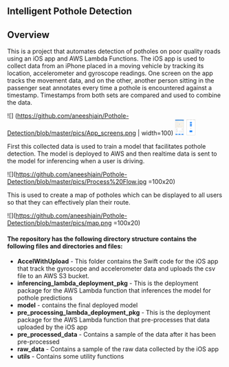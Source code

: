 
## Intelligent Pothole Detection
## Overview

This is a project that automates detection of potholes on poor quality roads using an iOS app and AWS Lambda Functions. The iOS app is used to collect data from an iPhone placed in a moving vehicle by tracking its location, accelerometer and gyroscope readings. One screen on the app tracks the movement data, and on the other, another person sitting in the passenger seat annotates every time a pothole is encountered against a timestamp. Timestamps from both sets are compared and used to combine the data.


![] (https://github.com/aneeshjain/Pothole-Detection/blob/master/pics/App_screens.png | width=100)
<img src="https://github.com/aneeshjain/Pothole-Detection/blob/master/pics/App_screens.png" width="48">


First this collected data is used to train a model that facilitates pothole detection. The model is deployed to AWS and then realtime data is sent to the model for inferencing when a user is driving. 

![](https://github.com/aneeshjain/Pothole-Detection/blob/master/pics/Process%20Flow.jpg =100x20)


This is used to create a map of potholes which can be displayed to all users so that they can effectively plan their route.

![](https://github.com/aneeshjain/Pothole-Detection/blob/master/pics/map.png =100x20)


#### The repository has the following directory structure contains the following files and directories and files:

* **AccelWithUpload** - This folder contains the Swift code for the iOS app that track the gyroscope and accelerometer data and uploads the csv file to an AWS S3 bucket.
* **inferencing_lambda_deployment_pkg** - This is the deployment package for the AWS Lambda function that inferences the model for pothole predictions
* **model** - contains the final deployed model
* **pre_processing_lambda_deployment_pkg** - This is the deployment package for the AWS Lambda function that pre-processes that data uploaded by the iOS app
* **pre_processed_data** - Contains a sample of the data after it has been pre-processed
* **raw_data** - Contains a sample of the raw data collected by the iOS app
* **utils** - Contains some utility functions


